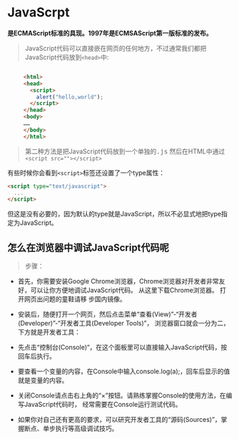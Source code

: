 JavaScrpt
=========

**是ECMAScript标准的具现。1997年是ECMSAScript第一版标准的发布。**

> JavaScript代码可以直接嵌在网页的任何地方，不过通常我们都把JavaScript代码放到```<head>```中:

```HTML

     <html>
     <head>
       <script>
         alert("hello,world");
       </script>
     </head>
     <body>
     ……
     </body>
     </html>

```

> 第二种方法是把JavaScript代码放到一个单独的<kbd>.js</kbd>  然后在HTML中通过<kbd>```<script src=""></script>```
</kbd>  

有些时候你会看到```<script>```标签还设置了一个type属性：

```HTML
<script type="text/javascript">
  ...
</script>
```

但这是没有必要的，因为默认的type就是JavaScript，所以不必显式地把type指定为JavaScript。  

怎么在浏览器中调试JavaScript代码呢
-------------------

> 步骤：

+ 首先，你需要安装Google Chrome浏览器，Chrome浏览器对开发者非常友好，可以让你方便地调试JavaScript代码。
  从这里下载Chrome浏览器。
  打开网页出问题的童鞋请移  步国内镜像。

+ 安装后，随便打开一个网页，然后点击菜单“查看(View)”-“开发者(Developer)”-“开发者工具(Developer Tools)”，
  浏览器窗口就会一分为二，下方就是开发者工具：

+ 先点击“控制台(Console)“，在这个面板里可以直接输入JavaScript代码，按回车后执行。

+ 要查看一个变量的内容，在Console中输入console.log(a);，回车后显示的值就是变量的内容。

+ 关闭Console请点击右上角的“×”按钮。请熟练掌握Console的使用方法，在编写JavaScript代码时，
  经常需要在Console运行测试代码。

+ 如果你对自己还有更高的要求，可以研究开发者工具的“源码(Sources)”，掌握断点、单步执行等高级调试技巧。
